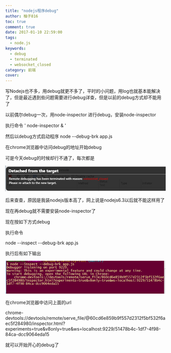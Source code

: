 ```yaml
---
title: "nodejs程序debug"
author: 柚子816
toc: true
comment: true
date: 2017-01-10 22:59:00
tags: 
  - node.js
keywords:
  - debug
  - terminated
  - websocket_closed
category: 前端
cover: 
---
```


写Nodejs也不多，用debug就更不多了，平时的小问题，用log也就基本能解决了，但是最近遇到些问题需要进行debug详查，但是以前的debug方式却不能用了

以前偶尔debug一次，用node-inspector 进行debug，安装node-inspector

执行命令 ' node-inspector & '

然后以debug方式启动程序 node --debug-brk app.js

在chrome浏览器中访问debug的地址开始debug

可是今天debug的时候却行不通了，每次都是


![](./03f18fe7-5257-34b3-9fdc-f970f2fbeaff.png)

后来查查，原因是我装nodejs版本高了，网上说是nodejs6.3以后就不能这样用了

现在再debug就不需要安装node-inspector了

现在按如下方式debug

执行命令

node --inspect --debug-brk app.js

执行后有如下输出


![](./9cd2580f-f608-3759-9f93-8004a4843540.png)

在chrome浏览器中访问上面的url

chrome-devtools://devtools/remote/serve_file/@60cd6e859b9f557d2312f5bf532f6aec5f284980/inspector.html?experiments=true&v8only=true&ws=localhost:9229/51478b4c-1df7-4f98-84ca-dcc9064eda15

就可以开始开心的debug了

